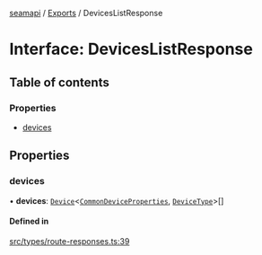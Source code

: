 [seamapi](../README.md) / [Exports](../modules.md) / DevicesListResponse

# Interface: DevicesListResponse

## Table of contents

### Properties

- [devices](DevicesListResponse.md#devices)

## Properties

### devices

• **devices**: [`Device`](Device.md)<[`CommonDeviceProperties`](../modules.md#commondeviceproperties), [`DeviceType`](../modules.md#devicetype)\>[]

#### Defined in

[src/types/route-responses.ts:39](https://github.com/seamapi/javascript/blob/main/src/types/route-responses.ts#L39)
